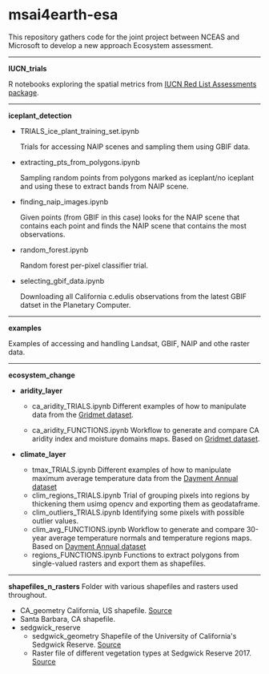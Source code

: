 # msai4earth-esa

This repository gathers code for the joint project between NCEAS and Microsoft to develop a new approach Ecosystem assessment.

----

**IUCN_trials**

R notebooks exploring the spatial metrics from [IUCN Red List Assessments package](https://cran.r-project.org/web/packages/redlistr/vignettes/redlistr-vignette.html). 

-----
**iceplant_detection**

- TRIALS_ice_plant_training_set.ipynb

    Trials for accessing NAIP scenes and sampling them using GBIF data.

- extracting_pts_from_polygons.ipynb

    Sampling random points from polygons marked as iceplant/no iceplant and using these to extract bands from NAIP scene.

- finding_naip_images.ipynb

    Given points (from GBIF in this case) looks for the NAIP scene that contains each point and finds the NAIP scene that contains the most observations. 

- random_forest.ipynb
    
    Random forest per-pixel classifier trial. 

- selecting_gbif_data.ipynb
    
    Downloading all California c.edulis observations from the latest GBIF datset in the Planetary Computer.

-----

**examples**

Examples of accessing and handling Landsat, GBIF, NAIP and othe raster data.

-----

**ecosystem_change**

- **aridity_layer**
  - ca_aridity_TRIALS.ipynb
  Different examples of how to manipulate data from the [Gridmet dataset](https://planetarycomputer.microsoft.com/dataset/gridmet).
 
  - ca_aridity_FUNCTIONS.ipynb
  Workflow to generate and compare CA aridity index and moisture domains maps. Based on [Gridmet dataset](https://planetarycomputer.microsoft.com/dataset/gridmet).
 
 
- **climate_layer**
  - tmax_TRIALS.ipynb
  Different examples of how to manipulate maximum average temperature data from the [Dayment Annual dataset](https://planetarycomputer.microsoft.com/dataset/daymet-annual-na)
  - clim_regions_TRIALS.ipynb
  Trial of grouping pixels into regions by thickening them usimg opencv and exporting them as geodataframe.
  - clim_outliers_TRIALS.ipynb
  Identifying some pixels with possible outlier values.
  - clim_avg_FUNCTIONS.ipynb
  Workflow to generate and compare 30-year average temperature normals and temperature regions maps. Based on [Dayment Annual dataset](https://planetarycomputer.microsoft.com/dataset/daymet-annual-na)
  - regions_FUNCTIONS.ipynb
  Functions to extract polygons from single-valued rasters and export them as shapefiles.

-----
  
**shapefiles_n_rasters**
Folder with various shapefiles and rasters used throughout.
- CA_geometry
  California, US shapefile. [Source](https://data.ca.gov/dataset/ca-geographic-boundaries)
- Santa Barbara, CA shapefile. 
- sedgwick_reserve
  - sedgwick_geometry
  Shapefile of the University of California's Sedgwick Reserve. [Source](https://www.dropbox.com/sh/kwt1dvdsloe5fep/AAA-HJPYdnPEOoSdD6dJKKMma/Sedgwick%20Reserve%20(32)?dl=0&preview=Sedgwick.zip&subfolder_nav_tracking=1)
  - Raster file of different vegetation types at Sedgwick Reserve 2017. [Source](https://databasin.org/datasets/6693af651946425c8633551df0457526/)


  
 
